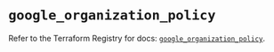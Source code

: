 # `google_organization_policy`

Refer to the Terraform Registry for docs: [`google_organization_policy`](https://registry.terraform.io/providers/hashicorp/google-beta/6.49.2/docs/resources/google_organization_policy).

